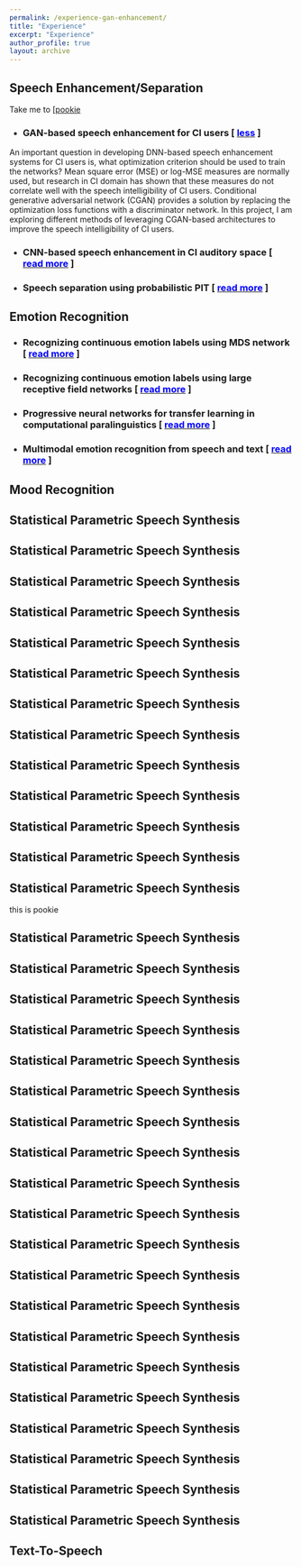 ```yaml
---
permalink: /experience-gan-enhancement/
title: "Experience"
excerpt: "Experience"
author_profile: true
layout: archive
---
```


Speech Enhancement/Separation
-----------------------------

Take me to [<span style="color:blue;"><a href="#pookie">pookie</a></span>

* ### GAN-based speech enhancement for CI users [ [<span style="color:blue;">less</span>](/experience/) ]

An important question in developing DNN-based speech enhancement systems for CI users is, what optimization criterion should be used to train the networks? Mean square error (MSE) or log-MSE measures are normally used, but research in CI domain has shown that these measures do not correlate well with the speech intelligibility of CI users. Conditional generative adversarial network (CGAN) provides a solution by replacing the optimization loss functions with a discriminator network. In this project, I am exploring different methods of leveraging CGAN-based architectures to improve the speech intelligibility of CI users.

* ### CNN-based speech enhancement in CI auditory space [ [<span style="color:blue;">read more</span>](/experience-gan-enhancement/) ]
* ### Speech separation using probabilistic PIT [ [<span style="color:blue;">read more</span>](/experience-gan-enhancement/) ]

Emotion Recognition
-----------------------------
* ### Recognizing continuous emotion labels using MDS network [ [<span style="color:blue;">read more</span>](/experience-gan-enhancement/) ]
* ### Recognizing continuous emotion labels using large receptive field networks [ [<span style="color:blue;">read more</span>](/experience-gan-enhancement/) ]
* ### Progressive neural networks for transfer learning in computational paralinguistics [ [<span style="color:blue;">read more</span>](/experience-gan-enhancement/) ]
* ### Multimodal emotion recognition from speech and text [ [<span style="color:blue;">read more</span>](/experience-gan-enhancement/) ]

Mood Recognition
----------------


Statistical Parametric Speech Synthesis
---------------------------------------
Statistical Parametric Speech Synthesis
---------------------------------------
Statistical Parametric Speech Synthesis
---------------------------------------
Statistical Parametric Speech Synthesis
---------------------------------------
Statistical Parametric Speech Synthesis
---------------------------------------
Statistical Parametric Speech Synthesis
---------------------------------------
Statistical Parametric Speech Synthesis
---------------------------------------
Statistical Parametric Speech Synthesis
---------------------------------------
Statistical Parametric Speech Synthesis
---------------------------------------
Statistical Parametric Speech Synthesis
---------------------------------------
Statistical Parametric Speech Synthesis
---------------------------------------
Statistical Parametric Speech Synthesis
---------------------------------------
Statistical Parametric Speech Synthesis
---------------------------------------


<a name="pookie">this is pookie</a>



Statistical Parametric Speech Synthesis
---------------------------------------
Statistical Parametric Speech Synthesis
---------------------------------------
Statistical Parametric Speech Synthesis
---------------------------------------
Statistical Parametric Speech Synthesis
---------------------------------------
Statistical Parametric Speech Synthesis
---------------------------------------
Statistical Parametric Speech Synthesis
---------------------------------------
Statistical Parametric Speech Synthesis
---------------------------------------
Statistical Parametric Speech Synthesis
---------------------------------------
Statistical Parametric Speech Synthesis
---------------------------------------
Statistical Parametric Speech Synthesis
---------------------------------------
Statistical Parametric Speech Synthesis
---------------------------------------
Statistical Parametric Speech Synthesis
---------------------------------------
Statistical Parametric Speech Synthesis
---------------------------------------
Statistical Parametric Speech Synthesis
---------------------------------------
Statistical Parametric Speech Synthesis
---------------------------------------
Statistical Parametric Speech Synthesis
---------------------------------------
Statistical Parametric Speech Synthesis
---------------------------------------
Statistical Parametric Speech Synthesis
---------------------------------------
Statistical Parametric Speech Synthesis
---------------------------------------
Statistical Parametric Speech Synthesis
---------------------------------------

Text-To-Speech
---------------------------------------
